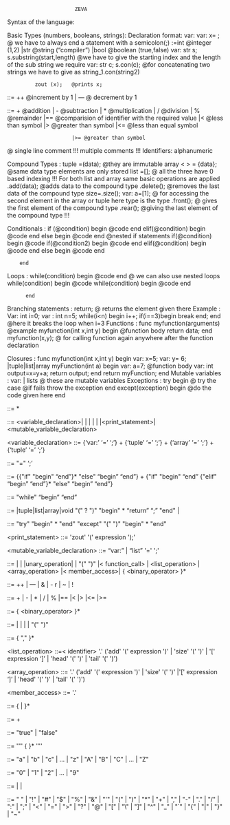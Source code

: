         				  ZEVA

Syntax of the language:

Basic Types (numbers, booleans, strings):     Declaration format: var: <type> 
 var: <type>  x= <data>; @ we have to always end a statement with a semicolon(;)
<type> :=int @integer (1,2)
 |str @string (“compiler”)
 |bool @boolean (true,false)
 var: str s;
s.substring(start,length)  @we have to give the starting index and the length of the sub string we require
var: str c;
s.con(c); @for concatenating two strings we have to give as string_1.con(string2)

          	 zout (x);	 @prints x;
<unary-operator> ::= ++ @increment by 1
                   | — @ decrement by 1

<binary-operator> ::= + @addition
		        | - @subtraction
		        | * @multiplication
		        | / @division
		        | % @remainder
		        |== @comparision of identifier with the required  value
		        |<  @less than symbol
		        |>  @greater than symbol
		        |<= @less than equal symbol

	                     |>= @greater than symbol

@ single line comment 
!!! multiple comments !!!
Identifiers: alphanumeric
             
Compound Types :
             tuple  <Identifier>=(data); @they are immutable
             array  <Identifier>< <type> > = {data}; @same data type elements are only stored
              list <Identifier>=[];      @ all the three have 0 based indexing
!!!
             For both list and array same basic operations are applied
             <Identifier>.add(data); @adds data to the compound type
             <Identifier>.delete(); @removes the last data of the compound type
             size=<Identifier>.size();
             var: <type>a=<identifier>[1]; @ for accessing the second element in the array or tuple here type is the type
              <Identifier>.front(); @ gives the first element of the compound type
             <Identifier>.rear(); @giving the last element of the compound type
!!!
          
Conditionals : 
            if (@condition)
            begin
                 @code
            end
            elif(@condition)
            begin
                 @code
            end
            else
            begin
                 @code
            end
@nested if statements
            if(@condition) 
            begin
                 @code 
                  if(@condition2)
                  begin
                        @code
                   end
                 elif(@condition)
            begin
                 @code
            end
            else
            begin
                 @code
            end

        end

Loops : 
           while(condition)
          begin
                 @code
            end
  @ we can also use nested loops
         while(condition)
          begin
                 @code
                  while(condition)
                  begin
                         @code
                  end

          end
Branching statements : 
             return; @ returns the element given there
            Example : 
             Var: int i=0;
              var : int n=5;
             while(i<n)
             begin
                 i++;
                 if(i==3)begin break  end; 
             end              @here it breaks the loop when i=3
Functions : 
           func myfunction(arguments) @example myfunction(int x,int y)
           begin
                 @function body
             return data;
            end
            myfunction(x,y); @ for calling function again anywhere after the function declaration


Closures : 
             func myfunction(int x,int y)
             begin 
                   var: x=5;
                   var: y= 6;
                   <type>|tuple|list|array myFunction(int a)
                   begin
                         var: a=7;
                        @function body
                        var: int output=x=y+a;
                        return output;
                   end
                   return myFunction;
              end
Mutable variables : 
             var: <type> | lists @ these are mutable variables
Exceptions : 
             try
               begin
                 @ try the case 
                 @if fails throw the exception
               end
              except(exception)
               begin
                   @do the code given here
               end
             

<program> ::= <statement>*

<statement> ::= <variable_declaration>| <assignment> | <conditional> | <loop> | <function> | <try-catch>|<print_statement>|<mutable_variable_declaration>

 <variable_declaration> ::= {‘var:’ <type> <identifier> ‘=’ <expression> ‘;’} +  {‘tuple’ <identifier> ‘=’ <expression> ‘;’} + {‘array’ <identifier> ‘=’ <expression> ‘;’} + {‘tuple’ <identifier> ‘=’ <expression> ‘;’}

<assignment> ::= <identifier> "=" <expression> ‘;’

<conditional> ::= {{"if" <expression> "begin" <statement> “end”}* "else" “begin” <statement> “end”} +
		{"if" <expression> "begin" <statement> “end” {"elif" “begin” <statement> “end”}* "else" “begin” <statement> “end”}

<loop> ::= "while" <expression> “begin” <statement> “end”
 
<function> ::= <type>|tuple|list|array|void  <identifier> "(" <identifier-list>? ")" "begin" <statement>* “return” <expression> “;” "end" | <function>

<try-except> ::= "try" "begin" <statement>* "end" "except" "(" <identifier> ")" "begin" <statement>* "end"

<print_statement> ::= 'zout' '(' expression ');'

<mutable_variable_declaration> ::= “var:”  <type>| “list” <identifier> '=' <expression> ';' 

<expression> ::= <number> | <boolean> | <string> |unary_operation| <identifier> | "(" <expression> ")"
|< function_call> | <list_operation> | <array_operation> |< member_access>|<term> { <binary_operator> <term> }*

<unary-operator> ::= ++ 
                   | — 
                   | & 
                   | - r
                   | ~ 
                   | ! 

<binary-operator> ::= +
		        | -
		        | *
		        | /
		        | %
		        |==
		        |<
		        |>
		        |<=
	                     |>=

<term> ::= <factor> { <binary_operator>  <factor> }*

<factor> ::= <number> | <boolean> | <string> | <identifier> | "(" <expression> ")"

<identifier-list> ::= <identifier> { "," <identifier> }*

<list_operation> ::=< identifier> '.' ('add' '(' expression ')' | 'size' '(' ')' | '[' expression ‘]’ | 'head' '(' ')' | 'tail' '(' ')') 

<array_operation> ::= <identifier> '.' ('add' '(' expression ')' | 'size' '(' ')' |'[' expression ‘]’ | 'head' '(' ')' | 'tail' '(' ')') 

<member_access> ::= <identifier> '.' <identifier>

<identifier> ::= <letter> { <letter> | <digit> }*

<number> ::= <digit>+

<boolean> ::= "true" | "false"

<string> ::= '"' { <character> }* '"'

<letter> ::= "a" | "b" | "c" | ... | "z" | "A" | "B" | "C" | ... | "Z"

<digit> ::= "0" | "1" | "2" | ... | "9"

<character> ::= <letter> | <digit> | <special-character>

<special-character> ::= " " | "!" | "#" | "$" | "%" | "&" | "'" | "(" | ")" | "*" | "+" | "," | "-" | "." | "/" | ":" | ";" | "<" | "=" | ">" | "?" | "@" | "[" | "\\" | "]" | "^" | "_" | "`" | "{" | "|" | "}" | "~"

